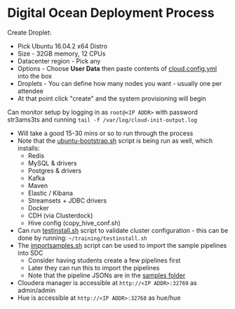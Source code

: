# Digital Ocean Deployment Process
Create Droplet:
- Pick Ubuntu 16.04.2 x64 Distro
- Size - 32GB memory, 12 CPUs
- Datacenter region - Pick any
- Options - Choose **User Data** then paste contents of [cloud.config.yml](cloud.config.yml) into the box
- Droplets - You can define how many nodes you want - usually one per attendee
- At that point click "create" and the system provisioning will begin


Can monitor setup by logging in as `root@<IP ADDR>`  with password str3ams3ts and running 
`tail -f /var/log/cloud-init-output.log`
- Will take a good 15-30 mins or so to run through the process
- Note that the [ubuntu-bootstrap.sh](ubuntu-bootstrap.sh) script is being run as well, which installs:
  * Redis
  * MySQL & drivers
  * Postgres & drivers
  * Kafka
  * Maven
  * Elastic / Kibana
  * Streamsets + JDBC drivers
  * Docker
  * CDH (via Clusterdock)
  * Hive config (copy_hive_conf.sh)
- Can run [testinstall.sh](testinstall.sh) script to validate cluster configuration - this can be done by running:
  `~/training/testinstall.sh`
- The [importsamples.sh](importsamples.sh) script can be used to import the sample pipelines into SDC
  * Consider having students create a few pipelines first 
  * Later they can run this to import the pipelines 
  * Note that the pipeline JSONs are in the [samples folder](samples)
- Cloudera manager is accessible at `http://<IP ADDR>:32769` as admin/admin
- Hue is accessible at `http://<IP ADDR>:32768` as hue/hue
